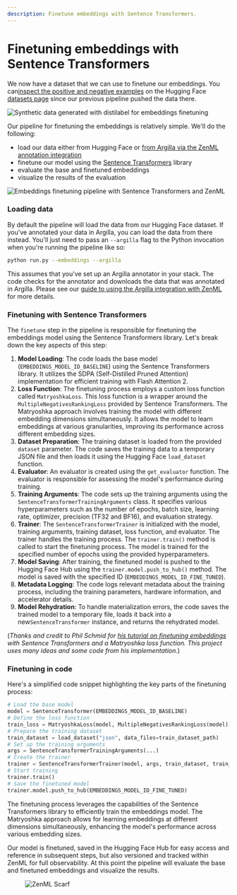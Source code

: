 ```yaml
---
description: Finetune embeddings with Sentence Transformers.
---
```


# Finetuning embeddings with Sentence Transformers

We now have a dataset that we can use to finetune our embeddings. You can[inspect the positive and negative examples](https://huggingface.co/datasets/zenml/rag_qa_embedding_questions_0_60_0_distilabel) on the Hugging Face [datasets page](https://huggingface.co/datasets/zenml/rag_qa_embedding_questions_0_60_0_distilabel) since our previous pipeline pushed the data there.

![Synthetic data generated with distilabel for embeddings finetuning](../../../.gitbook/assets/distilabel-synthetic-dataset-hf.png)

Our pipeline for finetuning the embeddings is relatively simple. We'll do the following:

* load our data either from Hugging Face or [from Argilla via the ZenML annotation integration](https://docs.zenml.io/stacks/annotators/argilla)
* finetune our model using the [Sentence Transformers](https://www.sbert.net/) library
* evaluate the base and finetuned embeddings
* visualize the results of the evaluation

![Embeddings finetuning pipeline with Sentence Transformers and
ZenML](../../../.gitbook/assets/rag-finetuning-embeddings-pipeline.png)

### Loading data

By default the pipeline will load the data from our Hugging Face dataset. If you've annotated your data in Argilla, you can load the data from there instead. You'll just need to pass an `--argilla` flag to the Python invocation when you're running the pipeline like so:

```bash
python run.py --embeddings --argilla
```

This assumes that you've set up an Argilla annotator in your stack. The code checks for the annotator and downloads the data that was annotated in Argilla. Please see our [guide to using the Argilla integration with ZenML](https://docs.zenml.io/stacks/annotators/argilla) for more details.

### Finetuning with Sentence Transformers

The `finetune` step in the pipeline is responsible for finetuning the embeddings model using the Sentence Transformers library. Let's break down the key aspects of this step:

1. **Model Loading**: The code loads the base model (`EMBEDDINGS_MODEL_ID_BASELINE`) using the Sentence Transformers library. It utilizes the SDPA (Self-Distilled Pruned Attention) implementation for efficient training with Flash Attention 2.
2. **Loss Function**: The finetuning process employs a custom loss function called `MatryoshkaLoss`. This loss function is a wrapper around the `MultipleNegativesRankingLoss` provided by Sentence Transformers. The Matryoshka approach involves training the model with different embedding dimensions simultaneously. It allows the model to learn embeddings at various granularities, improving its performance across different embedding sizes.
3. **Dataset Preparation**: The training dataset is loaded from the provided `dataset` parameter. The code saves the training data to a temporary JSON file and then loads it using the Hugging Face `load_dataset` function.
4. **Evaluator**: An evaluator is created using the `get_evaluator` function. The evaluator is responsible for assessing the model's performance during training.
5. **Training Arguments**: The code sets up the training arguments using the `SentenceTransformerTrainingArguments` class. It specifies various hyperparameters such as the number of epochs, batch size, learning rate, optimizer, precision (TF32 and BF16), and evaluation strategy.
6. **Trainer**: The `SentenceTransformerTrainer` is initialized with the model, training arguments, training dataset, loss function, and evaluator. The trainer handles the training process. The `trainer.train()` method is called to start the finetuning process. The model is trained for the specified number of epochs using the provided hyperparameters.
7. **Model Saving**: After training, the finetuned model is pushed to the Hugging Face Hub using the `trainer.model.push_to_hub()` method. The model is saved with the specified ID (`EMBEDDINGS_MODEL_ID_FINE_TUNED`).
8. **Metadata Logging**: The code logs relevant metadata about the training process, including the training parameters, hardware information, and accelerator details.
9. **Model Rehydration**: To handle materialization errors, the code saves the trained model to a temporary file, loads it back into a new`SentenceTransformer` instance, and returns the rehydrated model.

(_Thanks and credit to Phil Schmid for_ [_his tutorial on finetuning embeddings_](https://www.philschmid.de/fine-tune-embedding-model-for-rag) _with Sentence_ _Transformers and a Matryoshka loss function. This project uses many ideas and_ _some code from his implementation._)

### Finetuning in code

Here's a simplified code snippet highlighting the key parts of the finetuning process:

```python
# Load the base model
model = SentenceTransformer(EMBEDDINGS_MODEL_ID_BASELINE)
# Define the loss function
train_loss = MatryoshkaLoss(model, MultipleNegativesRankingLoss(model))
# Prepare the training dataset
train_dataset = load_dataset("json", data_files=train_dataset_path)
# Set up the training arguments
args = SentenceTransformerTrainingArguments(...)
# Create the trainer
trainer = SentenceTransformerTrainer(model, args, train_dataset, train_loss)
# Start training
trainer.train()
# Save the finetuned model
trainer.model.push_to_hub(EMBEDDINGS_MODEL_ID_FINE_TUNED)
```

The finetuning process leverages the capabilities of the Sentence Transformers library to efficiently train the embeddings model. The Matryoshka approach allows for learning embeddings at different dimensions simultaneously, enhancing the model's performance across various embedding sizes.

Our model is finetuned, saved in the Hugging Face Hub for easy access and reference in subsequent steps, but also versioned and tracked within ZenML for full observability. At this point the pipeline will evaluate the base and finetuned embeddings and visualize the results.

<figure><img src="https://static.scarf.sh/a.png?x-pxid=f0b4f458-0a54-4fcd-aa95-d5ee424815bc" alt="ZenML Scarf"><figcaption></figcaption></figure>

